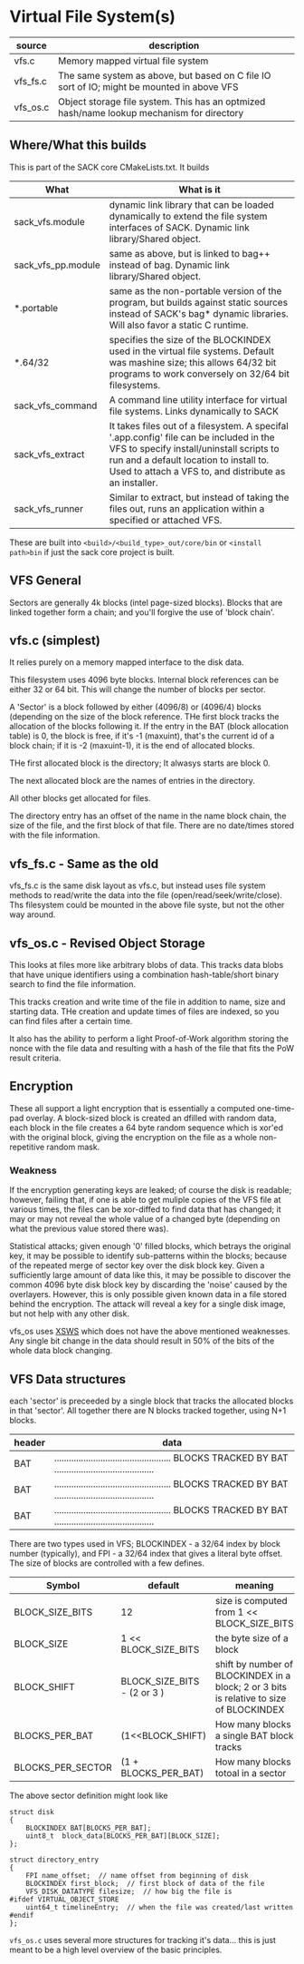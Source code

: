 # Virtual File System(s)

| source | description |
|----|----|
| vfs.c | Memory mapped virtual file system  |
| vfs_fs.c | The same system as above, but based on C file IO sort of IO; might be mounted in above VFS |
| vfs_os.c | Object storage file system.  This has an optmized hash/name lookup mechanism for directory |

## Where/What this builds

This is part of the SACK core CMakeLists.txt.  It builds

|What| What is it|
|----|----|
| sack_vfs.module | dynamic link library that can be loaded dynamically to extend the file system interfaces of SACK. Dynamic link library/Shared object. |
| sack_vfs_pp.module | same as above, but is linked to bag++ instead of bag.  Dynamic link library/Shared object.  |
| \*.portable | same as the non-portable version of the program, but builds against static sources instead of SACK's bag\* dynamic libraries.  Will also favor a static C runtime. |
| \*.64/32 | specifies the size of the BLOCKINDEX used in the virtual file systems.  Default was mashine size; this allows 64/32 bit programs to work conversely on 32/64 bit filesystems. |
| sack_vfs_command | A command line utility interface for virtual file systems.  Links dynamically to SACK |
| sack_vfs_extract | It takes files out of a filesystem.  A specifal '.app.config' file can be included in the VFS to specify install/uninstall scripts to run and a default location to install to.  Used to attach a VFS to, and distribute as an installer. |
| sack_vfs_runner | Similar to extract, but instead of taking the files out, runs an application within a specified or attached VFS. |

These are built into `<build>/<build_type>_out/core/bin`  or `<install path>bin` if just the sack core project is built.

## VFS General

Sectors are generally 4k blocks (intel page-sized blocks).  Blocks that are linked together form a chain;
and you'll forgive the use of 'block chain'.

## vfs.c (simplest)

It relies purely on a memory mapped interface to the disk data.

This filesystem uses 4096 byte blocks.  Internal block references can be either 32 or 64 bit.   This 
will change the number of blocks per sector.

A 'Sector' is a block followed by either (4096/8) or (4096/4) blocks (depending on the size of the 
block reference.  THe first block tracks the allocation of the blocks following it.  If the entry in 
the BAT (block allocation table) is 0, the block is free, if it's -1 (maxuint), that's the current id of a 
block chain; if it is -2 (maxuint-1), it is the end of allocated blocks.

THe first allocated block is the directory;  It alwasys starts are block 0.

The next allocated block are the names of entries in the directory.

All other blocks get allocated for files.

The directory entry has an offset of the name in the name block chain, the size of the file, and the first
block of that file.  There are no date/times stored with the file information.

## vfs_fs.c - Same as the old

vfs_fs.c is the same disk layout as vfs.c, but instead uses file system methods to read/write the data into
the file (open/read/seek/write/close).  Ths filesystem could be mounted in the above file syste, but 
not the other way around.

## vfs_os.c - Revised Object Storage

This looks at files more like arbitrary blobs of data.  This tracks data blobs that have unique identifiers
using a combination hash-table/short binary search to find the file information.  

This tracks creation and write time of the file in addition to name, size and starting data.  THe creation
and update times of files are indexed, so you can find files after a certain time.

It also has the ability to perform a light Proof-of-Work algorithm storing the nonce with the file data and
resulting with a hash of the file that fits the PoW result criteria.

## Encryption

These all support a light encryption that is essentially a computed one-time-pad overlay.  A block-sized block
is created an dfilled with random data, each block in the file creates a 64 byte random sequence which is 
xor'ed with the original block, giving the encryption on the file as a whole non-repetitive random mask.

### Weakness

If the encryption generating keys are leaked; of course the disk is readable; however, failing that, if
one is able to get muliple copies of the VFS file at various times, the files can be xor-diffed to find
data that has changed; it may or may not reveal the whole value of a changed byte (depending on what the
previous value stored there was).

Statistical attacks; given enough '0' filled blocks, which betrays the original key, it may be possible
to identify sub-patterns within the blocks; because of the repeated merge of sector key over the disk block
key.  Given a sufficiently large amount of data like this, it may be possible to discover the common 4096
byte disk block key by discarding the 'noise' caused by the overlayers.  However, this is only possible
given known data in a file stored behind the encryption.  The attack will reveal a key for a single disk
image, but not help with any other disk.

vfs_os uses [XSWS](https://github.com/d3x0r/SACK/blob/master/src/salty_random_generator/SRG_XSWS_Encryption.md) which
does not have the above mentioned weaknesses.  Any single bit change in the data should result in 50% of the bits
of the whole data block changing.

## VFS Data structures

each 'sector' is preceeded by a single block that tracks the allocated blocks in that 'sector'.  All together
there are N blocks tracked together, using N+1 blocks.

| header  |  data |
|--|--|
|BAT| ................................................ BLOCKS TRACKED BY BAT ......................................... |
|BAT| ................................................ BLOCKS TRACKED BY BAT ......................................... |
|BAT| ................................................ BLOCKS TRACKED BY BAT ......................................... |

There are two types used in VFS; BLOCKINDEX - a 32/64 index by block number (typically), and FPI - a 32/64 index that
gives a literal byte offset.  The size of blocks are controlled with a few defines.


| Symbol | default | meaning |
|---|----|----|
| BLOCK_SIZE_BITS | 12  | size is computed from 1 << BLOCK_SIZE_BITS |
| BLOCK_SIZE | 1 << BLOCK_SIZE_BITS | the byte size of a block |
| BLOCK_SHIFT | BLOCK_SIZE_BITS - (2 or 3 ) | shift by number of BLOCKINDEX in a block;  2 or 3 bits is relative to size of BLOCKINDEX |
| BLOCKS_PER_BAT | (1<<BLOCK_SHIFT) |  How many blocks a single BAT block tracks |
| BLOCKS_PER_SECTOR | (1 + BLOCKS_PER_BAT) | How many blocks totoal in a sector |



The above sector definition might look like

```
struct disk
{
	BLOCKINDEX BAT[BLOCKS_PER_BAT];
	uint8_t  block_data[BLOCKS_PER_BAT][BLOCK_SIZE];
};
```


```
struct directory_entry
{
	FPI name_offset;  // name offset from beginning of disk
	BLOCKINDEX first_block;  // first block of data of the file
	VFS_DISK_DATATYPE filesize;  // how big the file is
#ifdef VIRTUAL_OBJECT_STORE
	uint64_t timelineEntry;  // when the file was created/last written
#endif
};
```

`vfs_os.c` uses several more structures for tracking it's data... this is just meant to be a high level overview of the
basic principles.

